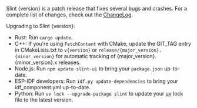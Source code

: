 <!-- Copyright © SixtyFPS GmbH <info@slint.dev> ; SPDX-License-Identifier: MIT -->

Slint {version} is a patch release that fixes several bugs and crashes. For a complete list of changes, check out the [ChangeLog](https://github.com/slint-ui/slint/blob/master/CHANGELOG.md).

Upgrading to Slint {version}:

   * Rust: Run `cargo update`.
   * C++: If you're using `FetchContent` with CMake, update the GIT_TAG entry in CMakeLists.txt to `v{version}` or `release/{major_version}.{minor_version}` for automatic tracking of {major_version}.{minor_version}.x releases.
   * Node.js: Run `npm update slint-ui` to bring your `package.json` up-to-date.
   * ESP-IDF developers: Run `idf.py update-dependencies` to bring your idf_component.yml up-to-date.
   * Python: Run `uv lock --upgrade-package slint` to update your [uv](https://docs.astral.sh/uv/) lock file to the latest version.
